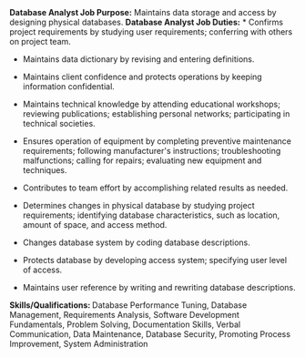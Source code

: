 <strong>

</strong>
<strong>        Database Analyst Job Purpose:</strong> Maintains data storage and access by designing physical databases.
<strong>Database Analyst Job Duties:</strong>
* Confirms project requirements by studying user requirements; conferring with others on project team.

* Maintains data dictionary by revising and entering definitions.

* Maintains client confidence and protects operations by keeping information confidential.

* Maintains technical knowledge by attending educational workshops; reviewing publications; establishing personal networks; participating in technical societies.

* Ensures operation of equipment by completing preventive maintenance requirements; following manufacturer&apos;s instructions; troubleshooting malfunctions; calling for repairs; evaluating new equipment and techniques.

* Contributes to team effort by accomplishing related results as needed.

* Determines changes in physical database by studying project requirements; identifying database characteristics, such as location, amount of space, and access method.

* Changes database system by coding database descriptions.

* Protects database by developing access system; specifying user level of access.

* Maintains user reference by writing and rewriting database descriptions.

<strong>Skills/Qualifications: </strong>Database Performance Tuning, Database Management, Requirements Analysis, Software Development Fundamentals, Problem Solving, Documentation Skills, Verbal Communication, Data Maintenance, Database Security, Promoting Process Improvement, System Administration
